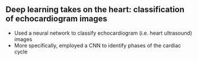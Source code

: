 ## Deep learning takes on the heart: classification of echocardiogram images 

- Used a neural network to classify echocardiogram (i.e. heart ultrasound) images 
- More specifically, employed a CNN to identify phases of the cardiac cycle 
